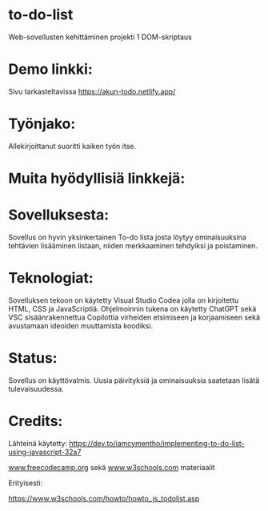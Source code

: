 # to-do-list
Web-sovellusten kehittäminen projekti 1 DOM-skriptaus

# Demo linkki:
Sivu tarkasteltavissa https://akun-todo.netlify.app/

# Työnjako:
Allekirjoittanut suoritti kaiken työn itse.

# Muita hyödyllisiä linkkejä:


# Sovelluksesta:
Sovellus on hyvin yksinkertainen To-do lista josta löytyy ominaisuuksina tehtävien lisääminen listaan, niiden merkkaaminen tehdyiksi ja poistaminen.

# Teknologiat:
Sovelluksen tekoon on käytetty Visual Studio Codea jolla on kirjoitettu HTML, CSS ja JavaScriptiä. Ohjelmoinnin tukena on käytetty ChatGPT sekä VSC sisäänrakennettua Copilottia virheiden etsimiseen ja korjaamiseen sekä avustamaan ideoiden muuttamista koodiksi.

# Status:
Sovellus on käyttövalmis. Uusia päivityksiä ja ominaisuuksia saatetaan lisätä tulevaisuudessa.

# Credits:
Lähteinä käytetty:
https://dev.to/iamcymentho/implementing-to-do-list-using-javascript-32a7

www.freecodecamp.org sekä www.w3schools.com materiaalit

Erityisesti:

https://www.w3schools.com/howto/howto_js_todolist.asp


